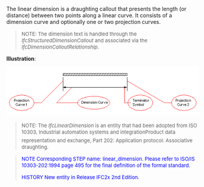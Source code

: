 ﻿The linear dimension is a draughting callout that presents the length (or distance) between two points along a linear curve. It consists of a dimension curve and optionally one or two projection curves.

> <font size="-1">NOTE: The dimension text is handled through the
		  <i>IfcStructuredDimensionCallout</i> and associated via the
		  <i>IfcDimensionCalloutRelationship</i>.</font>
>

**Illustration**:

![linear dimension](../../../../../../figures/ifclineardimension.gif)
> <font size="-1">NOTE: The <i>IfcLinearDimension</i> is an entity that
		  had been adopted from ISO 10303, Industrial automation systems and
		  integration&#151;Product data representation and exchange, Part 202:
		  Application protocol: Associative draughting.</font>
>

> <font color="#0000FF" size="-1"> NOTE Corresponding STEP name:
		  linear_dimension. Please refer to ISO/IS 10303-202:1994 page 495 for the final
		  definition of the formal standard. </font>
> 
> <font size="-1"><font color="#0000FF">HISTORY New entity in Release
		  IFC2x 2nd Edition.</font> </font>
>